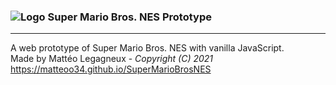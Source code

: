 ### ![Logo](https://matteoo34.github.io/SuperMarioBrosNES/favicon.ico) Super Mario Bros. NES Prototype
---
A web prototype of Super Mario Bros. NES with vanilla JavaScript.  
Made by Mattéo Legagneux - *Copyright (C) 2021*  
https://matteoo34.github.io/SuperMarioBrosNES